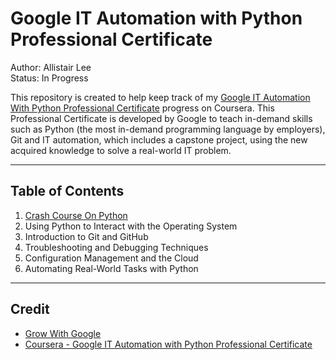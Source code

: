 # Google IT Automation with Python Professional Certificate

Author: Allistair Lee  
Status: In Progress

This repository is created to help keep track of my [Google IT Automation With Python Professional Certificate](https://www.coursera.org/professional-certificates/google-it-automation) progress on Coursera. This Professional Certificate is developed by Google to teach in-demand skills such as Python (the most in-demand programming language by employers), Git and IT automation, which includes a capstone project, using the new acquired knowledge to solve a real-world IT problem.

---

## Table of Contents

1. [Crash Course On Python](https://github.com/allistairlee/Google-IT-Automation-with-Python-Professional-Certificate/tree/master/Course%201%20-%20Crash%20Course%20on%20Python)
2. Using Python to Interact with the Operating System
3. Introduction to Git and GitHub
4. Troubleshooting and Debugging Techniques
5. Configuration Management and the Cloud
6. Automating Real-World Tasks with Python

---

## Credit

* [Grow With Google](https://grow.google/)
* [Coursera - Google IT Automation with Python Professional Certificate](https://www.coursera.org/professional-certificates/google-it-automation)  
